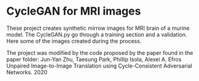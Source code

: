 # CycleGAN for MRI images

These project creates synthetic mirrow images for MRI brain of a murine model.
The CycleGAN.py go through a training section and a validation. Here some of the images created during the process.




The project was modified by the code proposed by the paper found in the paper folder:
Jun-Yan Zhu, Taesung Park, Phillip Isola, Alexei A. Efros  Unpaired Image-to-Image Translation using Cycle-Consistent Adversarial Networks. 2020
